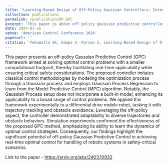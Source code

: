 ```yaml
---
title: "Learning-Based Design of Off-Policy Gaussian Controllers: Integrating Model Predictive Control and Gaussian Process Regression"
collection: publications
permalink: /publication/OP_GPC
excerpt: 'This paper is about off policy gaussian predictive controller'
date: 2024-03-16
venue: 'American Control Conference 2024'
paperurl: ''
citation: 'Tekumatla SK, Gampa V, Farzan S. Learning-Based Design of Off-Policy Gaussian Controllers: Integrating Model Predictive Control and Gaussian Process Regression. arXiv preprint arXiv:2403.10932. 2024 Mar 16.'
---
```

This paper presents an off-policy Gaussian Predictive Control (GPC) framework aimed at solving optimal control problems with a smaller computational footprint, thereby facilitating real-time applicability while ensuring critical safety considerations. The proposed controller imitates classical control methodologies by modeling the optimization process through a Gaussian process and employs Gaussian Process Regression to learn from the Model Predictive Control (MPC) algorithm. Notably, the Gaussian Process setup does not incorporate a built-in model, enhancing its applicability to a broad range of control problems. We applied this framework experimentally to a differential drive mobile robot, tasking it with trajectory tracking and obstacle avoidance. Leveraging the off-policy aspect, the controller demonstrated adaptability to diverse trajectories and obstacle behaviors. Simulation experiments confirmed the effectiveness of the proposed GPC method, emphasizing its ability to learn the dynamics of optimal control strategies. Consequently, our findings highlight the significant potential of off-policy Gaussian Predictive Control in achieving real-time optimal control for handling of robotic systems in safety-critical scenarios.

Link to the paper - https://arxiv.org/abs/2403.10932 

<!-- Recommended Citation : '@misc{tekumatla2024learningbased,
      title={Learning-Based Design of Off-Policy Gaussian Controllers: Integrating Model Predictive Control and Gaussian Process Regression}, 
      author={Shiva Kumar Tekumatla and Varun Gampa and Siavash Farzan},
      year={2024},
      eprint={2403.10932},
      archivePrefix={arXiv},
      primaryClass={cs.RO}
}' -->
